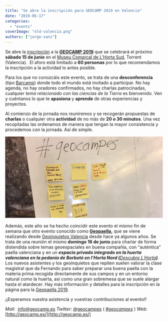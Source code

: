 ```yaml
---
title: "Se abre la inscripción para GEOCAMP 2019 en Valencia"
date: "2019-05-17"
categories: 
  - "events"
coverImage: "old-valencia.png"
authors: ["jorge-sanz"]
---
```


Se abre la [inscripción](http://2019.geocamp.es/#inscripci%C3%B3n) a la [**GEOCAMP 2019**](http://geocamp.es/) que se celebrará el próximo **sábado 15 de junio** en el [Museu Comarcal de L’Horta Sud](http://2019.geocamp.es/museu/), Torrent (Valencia).  El aforo está limitado a **60 personas** por lo que recomendamos la inscripción a la actividad lo antes posible.

Para los que no conozcáis este evento, se trata de una **desconferencia** (tipo [Barcamp](https://es.wikipedia.org/wiki/BarCamp)) donde todo el mundo está invitado a participar. No hay agenda, no hay oradores confirmados, no hay charlas patrocinadas, cualquier _tema relacionado con las ciencias de la Tierra_ es bienvenido. Ven y cuéntanos lo que te **apasiona** y **aprende** de otras experiencias y proyectos.

Al comienzo de la jornada nos reuniremos y se recogerán propuestas de **charlas** o cualquier otra **actividad** de no más de **20 o 30 minutos**. Una vez recopiladas las ordenamos de manera que tengan la mayor consistencia y procedemos con la jornada. Así de simple.

![postits](images/postits.jpg)

Además, este año se ha hecho coincidir este evento el mismo fin de semana que otro evento conocido como [**Geopaella**](http://2019.geocamp.es/geopaella/)**,** que se viene realizando desde [Geoinquietos Valencia](http://geoinquietos.org/grupos/valencia/) desde hace ya algunos años. Se trata de una reunión el mismo **domingo 16 de junio** para charlar de forma distendida sobre temas geoespaciales en buena compañía, con “auténtica” paella valenciana y en un **_espacio privado integrado en la huerta valenciana en la pedanía de Borbotó en l’Horta Nord (_**[_Descubre L´Horta_](https://www.google.com/maps/place/Carrer+Josep+Renau,+44,+46016+Borbot%C3%B3,+Val%C3%A8ncia/@39.5140851,-0.3918462,17z/data=!3m1!4b1!4m5!3m4!1s0xd6045c707cb72cf:0xf7014bdb78e53067!8m2!3d39.5140851!4d-0.3918462)**_)_**. Los nuevos asistentes y los geoinquietos que repiten suelen valorar la clase magistral que da Fernando para saber preparar una buena paella con la materia prima recogida directamente de sus campos y en un entorno natural como la huerta, así como una gran sobremesa que se suele alargar hasta el atardecer. Hay más información y detalles para la inscripción en la página para la [Geopaella 2019](http://2019.geocamp.es/geopaella/).

¡¡Esperamos vuestra asistencia y vuestras contribuciones al evento!!

_Mail:_  [info@geocamp.es](mailto:info@geocamp.es) _Twitter:_ [@geocampes](https://twitter.com/geocampes) ( [_#geocampes_](https://twitter.com/search?q=%23geocampes&src=typd) ) _Web:_ [http://geocamp.es/](http://geocamp.es/)
